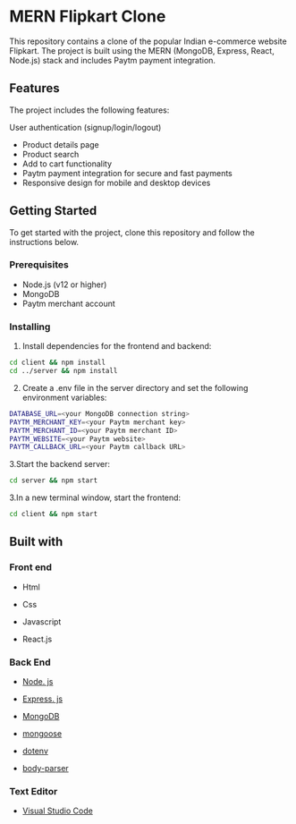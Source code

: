 # MERN Flipkart Clone

This repository contains a clone of the popular Indian e-commerce website Flipkart. The project is built using the MERN (MongoDB, Express, React, Node.js) stack and includes Paytm payment integration.

## Features

The project includes the following features:

User authentication (signup/login/logout)

* Product details page
* Product search
* Add to cart functionality
* Paytm payment integration for secure and fast payments
* Responsive design for mobile and desktop devices

## Getting Started
To get started with the project, clone this repository and follow the instructions below.

### Prerequisites
* Node.js (v12 or higher)
* MongoDB
* Paytm merchant account

### Installing

1. Install dependencies for the frontend and backend:
```bash
cd client && npm install
cd ../server && npm install
```
2. Create a .env file in the server directory and set the following environment variables:

```bash
DATABASE_URL=<your MongoDB connection string>
PAYTM_MERCHANT_KEY=<your Paytm merchant key>
PAYTM_MERCHANT_ID=<your Paytm merchant ID>
PAYTM_WEBSITE=<your Paytm website>
PAYTM_CALLBACK_URL=<your Paytm callback URL>
```

3.Start the backend server:

```bash
cd server && npm start
```

3.In a new terminal window, start the frontend:
```bash
cd client && npm start
```
## Built with 

### Front end

* Html

* Css

* Javascript

* React.js

### Back End

* [Node. js](https://nodejs.org)

* [Express. js](https://expressjs.com)

* [MongoDB](https://www.mongodb.com/)

* [mongoose](http://mongoosejs.com/)

* [dotenv](https://www.npmjs.com/package/dotenv)

* [body-parser](https://www.npmjs.com/package/body-parser)

### Text Editor

* [Visual Studio Code](https://code.visualstudio.com/)
